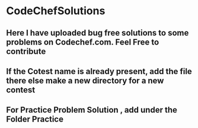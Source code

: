 # CodeChefSolutions 
## Here I have uploaded bug free solutions to some problems on Codechef.com. Feel Free to contribute
## If the Cotest name is already present, add the file there else make a new directory for a new contest
## For Practice Problem Solution , add under the Folder Practice
